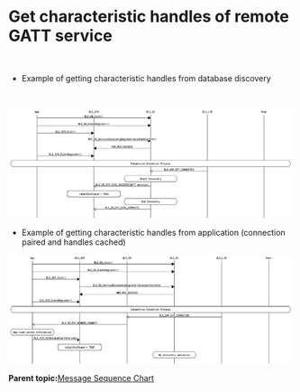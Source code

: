 # Get characteristic handles of remote GATT service

<br />

-   Example of getting characteristic handles from database discovery

<br />

![](GUID-D7CB5F62-0B61-4F43-ADC3-DF424F5DB4A6-low.png)

-   Example of getting characteristic handles from application \(connection paired and handles cached\)

![](GUID-85E809FC-7969-4130-B7F1-0427EC3EA891-low.png)

**Parent topic:**[Message Sequence Chart](GUID-7259983A-3268-4DAC-AB10-C7A606CD01E9.md)


